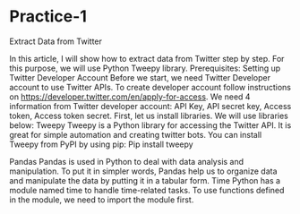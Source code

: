 # Practice-1
Extract Data from Twitter


In this article, I will show how to extract data from Twitter step by step. For this purpose, we will use Python Tweepy library.
Prerequisites: Setting up Twitter Developer Account
Before we start, we need Twitter Developer account to use Twitter APIs. To create developer account follow instructions on https://developer.twitter.com/en/apply-for-access. We need 4 information from Twitter developer account: API Key, API secret key, Access token, Access token secret. 
First, let us install libraries. We will use libraries below:
Tweepy
Tweepy is a Python library for accessing the Twitter API. It is great for simple automation and creating twitter bots. You can install Tweepy from PyPI by using pip: 
Pip install tweepy

Pandas
Pandas is used in Python to deal with data analysis and manipulation. To put it in simpler words, Pandas help us to organize data and manipulate the data by putting it in a tabular form.
Time
Python has a module named time to handle time-related tasks. To use functions defined in the module, we need to import the module first.
